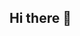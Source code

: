 ## Hi there 👋

<!--
**jssiado/jssiado** is a ✨ _special_ ✨ repository because its `README.md` (this file) appears on your GitHub profile.

Here are some ideas to get you started:

- 🔭 I’m currently working on HTML Y CSS
- 🌱 I’m currently learning CSS Y HTML Y JAVA
- 👯 I’m looking to collaborate on everything you need
- 🤔 I’m looking for help with sid
- 💬 Ask me about ...
- 📫 How to reach me: ...
- 😄 Pronouns: ...
- ⚡ Fun fact: ...
-->



